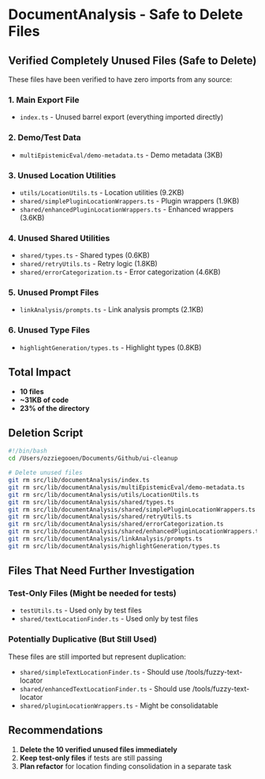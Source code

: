 # DocumentAnalysis - Safe to Delete Files

## Verified Completely Unused Files (Safe to Delete)

These files have been verified to have zero imports from any source:

### 1. Main Export File
- `index.ts` - Unused barrel export (everything imported directly)

### 2. Demo/Test Data
- `multiEpistemicEval/demo-metadata.ts` - Demo metadata (3KB)

### 3. Unused Location Utilities
- `utils/LocationUtils.ts` - Location utilities (9.2KB) 
- `shared/simplePluginLocationWrappers.ts` - Plugin wrappers (1.9KB)
- `shared/enhancedPluginLocationWrappers.ts` - Enhanced wrappers (3.6KB)

### 4. Unused Shared Utilities
- `shared/types.ts` - Shared types (0.6KB)
- `shared/retryUtils.ts` - Retry logic (1.8KB)
- `shared/errorCategorization.ts` - Error categorization (4.6KB)

### 5. Unused Prompt Files
- `linkAnalysis/prompts.ts` - Link analysis prompts (2.1KB)

### 6. Unused Type Files
- `highlightGeneration/types.ts` - Highlight types (0.8KB)

## Total Impact
- **10 files**
- **~31KB of code**
- **23% of the directory**

## Deletion Script

```bash
#!/bin/bash
cd /Users/ozziegooen/Documents/Github/ui-cleanup

# Delete unused files
git rm src/lib/documentAnalysis/index.ts
git rm src/lib/documentAnalysis/multiEpistemicEval/demo-metadata.ts
git rm src/lib/documentAnalysis/utils/LocationUtils.ts
git rm src/lib/documentAnalysis/shared/types.ts
git rm src/lib/documentAnalysis/shared/simplePluginLocationWrappers.ts
git rm src/lib/documentAnalysis/shared/retryUtils.ts
git rm src/lib/documentAnalysis/shared/errorCategorization.ts
git rm src/lib/documentAnalysis/shared/enhancedPluginLocationWrappers.ts
git rm src/lib/documentAnalysis/linkAnalysis/prompts.ts
git rm src/lib/documentAnalysis/highlightGeneration/types.ts
```

## Files That Need Further Investigation

### Test-Only Files (Might be needed for tests)
- `testUtils.ts` - Used only by test files
- `shared/textLocationFinder.ts` - Used only by test files

### Potentially Duplicative (But Still Used)
These files are still imported but represent duplication:
- `shared/simpleTextLocationFinder.ts` - Should use /tools/fuzzy-text-locator
- `shared/enhancedTextLocationFinder.ts` - Should use /tools/fuzzy-text-locator
- `shared/pluginLocationWrappers.ts` - Might be consolidatable

## Recommendations

1. **Delete the 10 verified unused files immediately**
2. **Keep test-only files** if tests are still passing
3. **Plan refactor** for location finding consolidation in a separate task